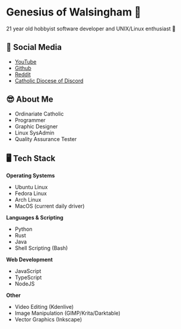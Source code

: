 # Genesius of Walsingham 👋

21 year old hobbyist software developer and UNIX/Linux enthusiast 🐧

## 📢️ Social Media

* [YouTube](https://youtube.com/@GenesiusOfWalsingham)
* [Github](https://github.com/rmj1001)
* [Reddit](https://www.reddit.com/user/AnglicanorumCoetibus)
* [Catholic Diocese of Discord](https://discord.gg/catholic-diocese)

## 😎 About Me

* Ordinariate Catholic
* Programmer
* Graphic Designer
* Linux SysAdmin
* Quality Assurance Tester

## 🖥️ Tech Stack

__Operating Systems__
* Ubuntu Linux
* Fedora Linux
* Arch Linux
* MacOS (current daily driver)

__Languages & Scripting__

* Python
* Rust
* Java
* Shell Scripting (Bash)

 __Web Development__

* JavaScript
* TypeScript
* NodeJS

 __Other__

* Video Editing (Kdenlive)
* Image Manipulation (GIMP/Krita/Darktable)
* Vector Graphics (Inkscape)
